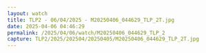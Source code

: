 ```yaml
---
layout: watch
title: TLP2 - 06/04/2025 - M20250406_044629_TLP_2T.jpg
date: 2025-04-06 04:46:29
permalink: /2025/04/06/watch/M20250406_044629_TLP_2
capture: TLP2/2025/202504/20250405/M20250406_044629_TLP_2T.jpg
---
```

